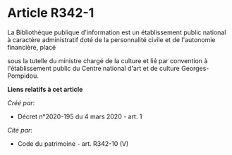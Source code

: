 # Article R342-1

La Bibliothèque publique d'information est un établissement public national à caractère administratif doté de la personnalité
civile et de l'autonomie financière, placé

sous la tutelle du ministre chargé de la culture et lié par convention à l'établissement public du Centre national d'art et
de culture Georges-Pompidou.

**Liens relatifs à cet article**

_Créé par_:

  - Décret n°2020-195 du 4 mars 2020 - art. 1

_Cité par_:

  - Code du patrimoine - art. R342-10 (V)
